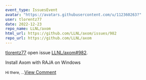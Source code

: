 ```yaml
---
event_type: IssuesEvent
avatar: "https://avatars.githubusercontent.com/u/112360263?"
user: tlorentz77
date: 2022-12-23
repo_name: LLNL/axom
html_url: https://github.com/LLNL/axom/issues/982
repo_url: https://github.com/LLNL/axom
---
```


<a href='https://github.com/tlorentz77' target='_blank'>tlorentz77</a> open issue <a href='https://github.com/LLNL/axom/issues/982' target='_blank'>LLNL/axom#982</a>.

<p>Install Axom with RAJA on Windows</p><small>Hi there,...</small><a href='https://github.com/LLNL/axom/issues/982' target='_blank'>View Comment</a>